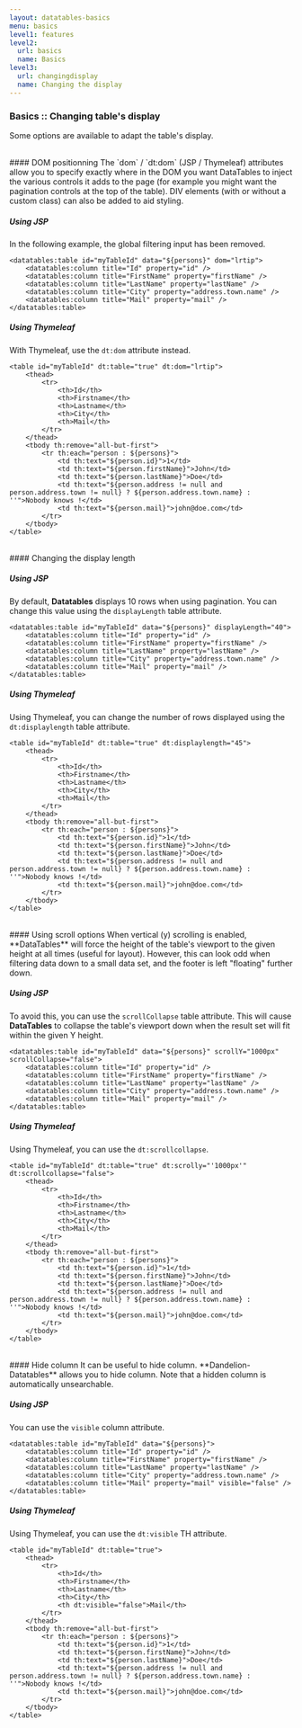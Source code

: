 ```yaml
---
layout: datatables-basics
menu: basics
level1: features
level2:
  url: basics
  name: Basics
level3:
  url: changingdisplay
  name: Changing the display
---
```


### Basics :: Changing table\'s display

Some options are available to adapt the table's display. 

<br />
#### DOM positionning
The `dom` / `dt:dom` (JSP / Thymeleaf) attributes allow you to specify exactly where in the DOM you want DataTables to inject the various controls it adds to the page (for example you might want the pagination controls at the top of the table). DIV elements (with or without a custom class) can also be added to aid styling.

##### Using JSP 
In the following example, the global filtering input has been removed.

    <datatables:table id="myTableId" data="${persons}" dom="lrtip">
        <datatables:column title="Id" property="id" />
        <datatables:column title="FirstName" property="firstName" />
        <datatables:column title="LastName" property="lastName" />
        <datatables:column title="City" property="address.town.name" />
        <datatables:column title="Mail" property="mail" />
    </datatables:table>

##### Using Thymeleaf
With Thymeleaf, use the `dt:dom` attribute instead.

    <table id="myTableId" dt:table="true" dt:dom="lrtip">
        <thead>
            <tr>
                <th>Id</th>
                <th>Firstname</th>
                <th>Lastname</th>
                <th>City</th>
                <th>Mail</th>
            </tr>
        </thead>
        <tbody th:remove="all-but-first">
            <tr th:each="person : ${persons}">
                <td th:text="${person.id}">1</td>
                <td th:text="${person.firstName}">John</td>
                <td th:text="${person.lastName}">Doe</td>
                <td th:text="${person.address != null and person.address.town != null} ? ${person.address.town.name} : ''">Nobody knows !</td>
                <td th:text="${person.mail}">john@doe.com</td>
            </tr>
        </tbody>
    </table>

<br />
#### Changing the display length

##### Using JSP 
By default, **Datatables** displays 10 rows when using pagination. You can change this value using the `displayLength` table attribute.

    <datatables:table id="myTableId" data="${persons}" displayLength="40">
        <datatables:column title="Id" property="id" />
        <datatables:column title="FirstName" property="firstName" />
        <datatables:column title="LastName" property="lastName" />
        <datatables:column title="City" property="address.town.name" />
        <datatables:column title="Mail" property="mail" />
    </datatables:table>

##### Using Thymeleaf
Using Thymeleaf, you can change the number of rows displayed using the `dt:displaylength` table attribute.

    <table id="myTableId" dt:table="true" dt:displaylength="45">
        <thead>
            <tr>
                <th>Id</th>
                <th>Firstname</th>
                <th>Lastname</th>
                <th>City</th>
                <th>Mail</th>
            </tr>
        </thead>
        <tbody th:remove="all-but-first">
            <tr th:each="person : ${persons}">
                <td th:text="${person.id}">1</td>
                <td th:text="${person.firstName}">John</td>
                <td th:text="${person.lastName}">Doe</td>
                <td th:text="${person.address != null and person.address.town != null} ? ${person.address.town.name} : ''">Nobody knows !</td>
                <td th:text="${person.mail}">john@doe.com</td>
            </tr>
        </tbody>
    </table>

<br />
#### Using scroll options
When vertical (y) scrolling is enabled, **DataTables** will force the height of the table's viewport to the given height at all times (useful for layout). However, this can look odd when filtering data down to a small data set, and the footer is left "floating" further down. 

##### Using JSP 
To avoid this, you can use the `scrollCollapse` table attribute. This will cause **DataTables** to collapse the table's viewport down when the result set will fit within the given Y height.

    <datatables:table id="myTableId" data="${persons}" scrollY="1000px" scrollCollapse="false">
        <datatables:column title="Id" property="id" />
        <datatables:column title="FirstName" property="firstName" />
        <datatables:column title="LastName" property="lastName" />
        <datatables:column title="City" property="address.town.name" />
        <datatables:column title="Mail" property="mail" />
    </datatables:table>

##### Using Thymeleaf
Using Thymeleaf, you can use the `dt:scrollcollapse`.

    <table id="myTableId" dt:table="true" dt:scrolly="'1000px'" dt:scrollcollapse="false">
        <thead>
            <tr>
                <th>Id</th>
                <th>Firstname</th>
                <th>Lastname</th>
                <th>City</th>
                <th>Mail</th>
            </tr>
        </thead>
        <tbody th:remove="all-but-first">
            <tr th:each="person : ${persons}">
                <td th:text="${person.id}">1</td>
                <td th:text="${person.firstName}">John</td>
                <td th:text="${person.lastName}">Doe</td>
                <td th:text="${person.address != null and person.address.town != null} ? ${person.address.town.name} : ''">Nobody knows !</td>
                <td th:text="${person.mail}">john@doe.com</td>
            </tr>
        </tbody>
    </table>

<br />
#### Hide column
It can be useful to hide column. **Dandelion-Datatables** allows you to hide column. Note that a hidden column is automatically unsearchable. 

##### Using JSP 
You can use the `visible` column attribute.

    <datatables:table id="myTableId" data="${persons}">
        <datatables:column title="Id" property="id" />
        <datatables:column title="FirstName" property="firstName" />
        <datatables:column title="LastName" property="lastName" />
        <datatables:column title="City" property="address.town.name" />
        <datatables:column title="Mail" property="mail" visible="false" />
    </datatables:table>

##### Using Thymeleaf
Using Thymeleaf, you can use the `dt:visible` TH attribute.

    <table id="myTableId" dt:table="true">
        <thead>
            <tr>
                <th>Id</th>
                <th>Firstname</th>
                <th>Lastname</th>
                <th>City</th>
                <th dt:visible="false">Mail</th>
            </tr>
        </thead>
        <tbody th:remove="all-but-first">
            <tr th:each="person : ${persons}">
                <td th:text="${person.id}">1</td>
                <td th:text="${person.firstName}">John</td>
                <td th:text="${person.lastName}">Doe</td>
                <td th:text="${person.address != null and person.address.town != null} ? ${person.address.town.name} : ''">Nobody knows !</td>
                <td th:text="${person.mail}">john@doe.com</td>
            </tr>
        </tbody>
    </table>





   